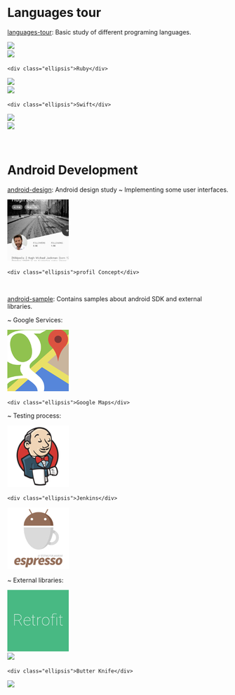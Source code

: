 <br/>

# Languages tour

<!-- LANGUAGES-TOUR -->
<p>
	<a href="https://github.com/worknrole/languages-tour" class="content_link" target="_blank">languages-tour</a>: Basic study of different programing languages.
</p>

<div class="cover">
	<a target="blank" href="{{ site.languagesurl }}python.py">
		<img src="{{ site.coverurl }}python.jpg"/>
	</a>
</div>

<div class="cover">
	<a target="blank" href="{{ site.languagesurl }}ruby.rb">
		<img src="{{ site.coverurl }}ruby.jpg"/>
	</a>

	<div class="ellipsis">Ruby</div>
</div>

<div class="cover">
	<a target="blank" href="{{ site.languagesurl }}C%23.cs">
		<img src="{{ site.coverurl }}CSharp.jpg"/>
	</a>
</div>

<div class="cover">
	<a target="blank" href="{{ site.languagesurl }}Swift.swift">
		<img src="{{ site.coverurl }}swift.jpg"/>
	</a>

	<div class="ellipsis">Swift</div>
</div>

<div class="cover">
	<a target="blank" href="{{ site.languagesurl }}Scala.scala">
		<img src="{{ site.coverurl }}scala.jpg"/>
	</a>
</div>

<div class="cover">
	<a target="blank" href="{{ site.languagesurl }}PHP.php">
		<img src="{{ site.coverurl }}php.jpg"/>
	</a>
</div>

<div class="break_float"/><br/><br/>





# Android Development

<!-- ANDROID-DESIGN -->
<p>
	<a href="https://github.com/worknrole/android-design" class="content_link" target="_blank">android-design</a>: Android design study &#126; Implementing some user interfaces.
</p>

<div class="cover">
	<a target="blank" href="{{ site.designurl }}ui/userprofileconcept">
		<img src="assets/img/cover/upc.jpg"/>
	</a>

	<div class="ellipsis">profil Concept</div>
</div>



<div class="break_float"/><br/>



<!-- ANDROID-SAMPLE -->
<p>
	<a href="https://github.com/worknrole/android-sample" class="content_link" target="_blank">android-sample</a>: Contains samples about android SDK and external libraries. 
</p>
   

<p class="subtitle">&#126; Google Services:</p>

<div class="cover">
	<a target="blank" href="{{ site.googlesampleurl }}maps">
		<img src="assets/img/cover/googlemaps.jpg"/>
	</a>
	
	<div class="ellipsis">Google Maps</div>
</div>

<div class="break_float"/>
   

<p class="subtitle">&#126; Testing process:</p>

<div class="cover">
	<a href="{{ site.url }}/jenkins.html">
		<img src="assets/img/cover/jenkins.jpg"/>
	</a>
	
	<div class="ellipsis">Jenkins</div>
</div>

<div class="cover">
	<a target="blank" href="{{ site.testsampleurl }}androidTest/java/com/wornrole/sample">
		<img src="assets/img/cover/espresso.jpg"/>
	</a>
</div>

<div class="break_float"/>


<p class="subtitle">&#126; External libraries:</p>

<div class="cover">
	<a target="blank" href="{{ site.externalsampleurl }}retrofit">
		<img src="assets/img/cover/retrofit.jpg"/>
	</a>
</div>

<div class="cover">
	<a target="blank" href="{{ site.externalsampleurl }}butterknife/BKCustomView.java">
		<img src="{{ site.coverurl }}butterknife.jpg"/>
	</a>
	
	<div class="ellipsis">Butter Knife</div>
</div>

<div class="cover">
	<a target="blank" href="{{ site.externalsampleurl }}otto">
		<img src="{{ site.coverurl }}otto.jpg"/>
	</a>
</div>

<div class="break_float"/><br/>